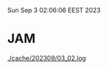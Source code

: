 Sun Sep  3 02:06:06 EEST 2023
# JAM
<a href='./cache/202309/03_02.log'>./cache/202309/03_02.log</a>
